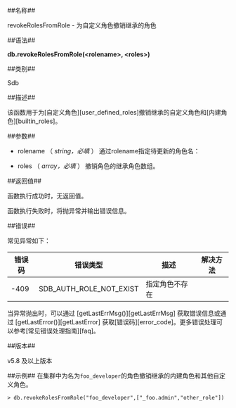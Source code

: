 ##名称##

revokeRolesFromRole - 为自定义角色撤销继承的角色

##语法##

**db.revokeRolesFromRole(\<rolename\>, \<roles\>)**

##类别##

Sdb

##描述##

该函数用于为[自定义角色][user_defined_roles]撤销继承的自定义角色和[内建角色][builtin_roles]。

##参数##

* rolename （ *string，必填* ） 通过rolename指定待更新的角色名：

* roles （ *array，必填* ） 撤销角色的继承角色数组。

##返回值##

函数执行成功时，无返回值。

函数执行失败时，将抛异常并输出错误信息。

##错误##

常见异常如下：

| 错误码 | 错误类型 | 描述 | 解决方法 |
| ------ | ------ | --- | ------ |
| -409 | SDB_AUTH_ROLE_NOT_EXIST | 指定角色不存在 | |

当异常抛出时，可以通过 [getLastErrMsg()][getLastErrMsg] 获取错误信息或通过 [getLastError()][getLastError] 获取[错误码][error_code]。更多错误处理可以参考[常见错误处理指南][faq]。

##版本##

v5.8 及以上版本

##示例##
在集群中为名为`foo_developer`的角色撤销继承的内建角色和其他自定义角色。

```lang-javascript
> db.revokeRolesFromRole("foo_developer",["_foo.admin","other_role"])
```

[^_^]:
    本文使用的所有引用及链接
[getLastErrMsg]:manual/Manual/Sequoiadb_Command/Global/getLastErrMsg.md
[getLastError]:manual/Manual/Sequoiadb_Command/Global/getLastError.md
[faq]:manual/FAQ/faq_sdb.md
[error_code]:manual/Manual/Sequoiadb_error_code.md
[builtin_roles]:manual/Distributed_Engine/Maintainance/Security/Role_Based_Access_Control/builtin_roles.md
[user_defined_roles]:manual/Distributed_Engine/Maintainance/Security/Role_Based_Access_Control/user_defined_roles.md